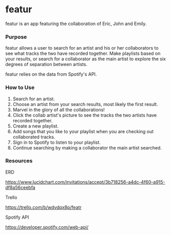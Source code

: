 # featur

featur is an app featuring the collaboration of Eric, John and Emily.

### Purpose
featur allows a user to search for an artist and his or her collaborators to see what tracks the two have recorded together. Make playlists based on your results, or search for a collaborator as the main artist to explore the six degrees of separation between artists.

featur relies on the data from Spotify's API.

### How to Use
1. Search for an artist.
2. Choose an artist from your search results, most likely the first result.
3. Marvel in the glory of all the collaborations!
3. Click the collab artist's picture to see the tracks the two artists have recorded together.
4. Create a new playlist. 
5. Add songs that you like to your playlist when you are checking out collaborated tracks.
6. Sign in to Spotify to listen to your playlist.
7. Continue searching by making a collaborator the main artist searched.

### Resources
ERD

https://www.lucidchart.com/invitations/accept/3b718256-a4dc-4f60-a915-df8a56ceebfa

Trello

https://trello.com/b/wdvdqx8p/featr

Spotify API

https://developer.spotify.com/web-api/




